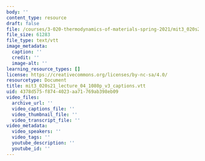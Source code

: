 ```yaml
---
body: ''
content_type: resource
draft: false
file: /courses/3-020-thermodynamics-of-materials-spring-2021/mit3_020s21_lecture_04_1080p_v3_captions.vtt
file_size: 61283
file_type: text/vtt
image_metadata:
  caption: ''
  credit: ''
  image-alt: ''
learning_resource_types: []
license: https://creativecommons.org/licenses/by-nc-sa/4.0/
resourcetype: Document
title: mit3_020s21_lecture_04_1080p_v3_captions.vtt
uid: 4378d575-f874-4023-aa71-769ab398eb09
video_files:
  archive_url: ''
  video_captions_file: ''
  video_thumbnail_file: ''
  video_transcript_file: ''
video_metadata:
  video_speakers: ''
  video_tags: ''
  youtube_description: ''
  youtube_id: ''
---
```

